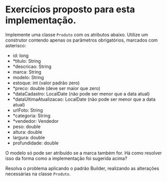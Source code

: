 # Exercícios proposto para esta implementação.

Implemente uma classe `Produto` com os atributos abaixo. Utilize um construtor contendo apenas os parâmetros obrigatórios, marcados com asterisco:

- id: long
- *titulo: String
- *descricao: String
- marca: String
- modelo: String
- estoque: int (valor padrão zero)
- *preco: double (deve ser maior que zero)
- *dataCadastro: LocalDate (não pode ser menor que a data atual)
- *dataUltimaAtualizacao: LocalDate (não pode ser menor que a data atual)
- urlFoto: String
- *categoria: String
- *vendedor: Vendedor
- peso: double
- altura: double
- largura: double
- profundidade: double

O modelo só pode ser atribuído se a marca também for.
Há como resolver isso da forma como a implementação foi sugerida acima?

Resolva o problema aplicando o padrão Builder, realizando as alterações necessárias na classe `Produto`.